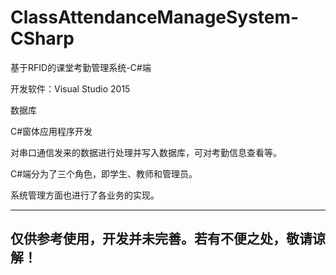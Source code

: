 # ClassAttendanceManageSystem-CSharp

基于RFID的课堂考勤管理系统-C#端

开发软件：Visual Studio 2015

数据库

C#窗体应用程序开发

对串口通信发来的数据进行处理并写入数据库，可对考勤信息查看等。

C#端分为了三个角色，即学生、教师和管理员。

系统管理方面也进行了各业务的实现。

--------------------------------------------------
 仅供参考使用，开发并未完善。若有不便之处，敬请谅解！
--------------------------------------------------
